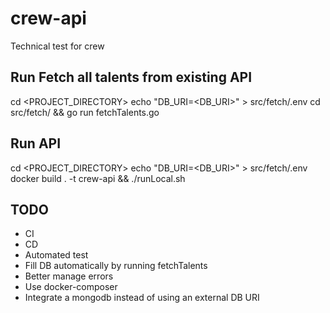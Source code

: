 # crew-api

Technical test for crew

## Run Fetch all talents from existing API
cd <PROJECT_DIRECTORY>
echo "DB_URI=<DB_URI>" > src/fetch/.env
cd src/fetch/ && go run fetchTalents.go

## Run API
cd <PROJECT_DIRECTORY>
echo "DB_URI=<DB_URI>" > src/fetch/.env
docker build . -t crew-api && ./runLocal.sh

## TODO
- CI
- CD
- Automated test
- Fill DB automatically by running fetchTalents
- Better manage errors
- Use docker-composer
- Integrate a mongodb instead of using an external DB URI